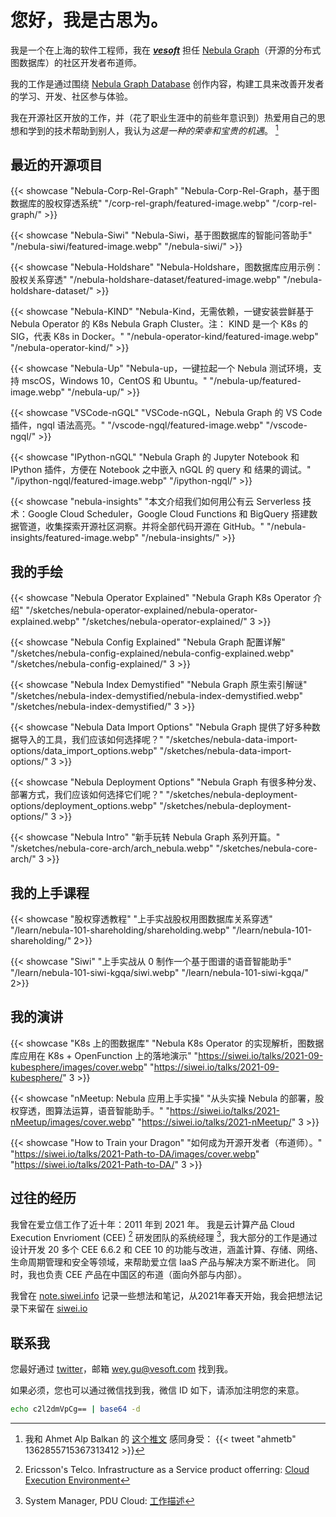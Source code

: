 # 



# 您好，我是古思为。

我是一个在上海的软件工程师，我在 ***[vesoft](https://vesoft.com)*** 担任 [Nebula Graph](https://nebula-graph.com.cn/)（开源的分布式图数据库）的社区开发者布道师。

我的工作是通过围绕 [Nebula Graph Database](https://github.com/vesoft-inc) 创作内容，构建工具来改善开发者的学习、开发、社区参与体验。

我在开源社区开放的工作，并（花了职业生涯中的前些年意识到）热爱用自己的思想和学到的技术帮助到别人，我认为*这是一种的荣幸和宝贵的机遇*。 [^1]

## 最近的开源项目

{{< showcase "Nebula-Corp-Rel-Graph" "Nebula-Corp-Rel-Graph，基于图数据库的股权穿透系统" "/corp-rel-graph/featured-image.webp" "/corp-rel-graph/" >}}

{{< showcase "Nebula-Siwi" "Nebula-Siwi，基于图数据库的智能问答助手" "/nebula-siwi/featured-image.webp" "/nebula-siwi/" >}}

{{< showcase "Nebula-Holdshare" "Nebula-Holdshare，图数据库应用示例：股权关系穿透" "/nebula-holdshare-dataset/featured-image.webp" "/nebula-holdshare-dataset/" >}}

{{< showcase "Nebula-KIND" "Nebula-Kind，无需依赖，一键安装尝鲜基于 Nebula Operator 的 K8s Nebula Graph Cluster。注： KIND 是一个 K8s 的 SIG，代表 K8s in Docker。" "/nebula-operator-kind/featured-image.webp" "/nebula-operator-kind/" >}}

{{< showcase "Nebula-Up" "Nebula-up，一键拉起一个 Nebula 测试环境，支持 mscOS，Windows 10，CentOS 和 Ubuntu。" "/nebula-up/featured-image.webp" "/nebula-up/" >}}

{{< showcase "VSCode-nGQL" "VSCode-nGQL，Nebula Graph 的 VS Code 插件，ngql 语法高亮。" "/vscode-ngql/featured-image.webp" "/vscode-ngql/" >}}

{{< showcase "IPython-nGQL" "Nebula Graph 的 Jupyter Notebook 和 IPython 插件，方便在 Notebook 之中嵌入 nGQL 的 query 和 结果的调试。" "/ipython-ngql/featured-image.webp" "/ipython-ngql/" >}}

{{< showcase "nebula-insights" "本文介绍我们如何用公有云 Serverless 技术：Google Cloud Scheduler，Google Cloud Functions 和 BigQuery 搭建数据管道，收集探索开源社区洞察。并将全部代码开源在 GitHub。" "/nebula-insights/featured-image.webp" "/nebula-insights/" >}}

## 我的手绘

{{< showcase "Nebula Operator Explained" "Nebula Graph K8s Operator 介绍" "/sketches/nebula-operator-explained/nebula-operator-explained.webp" "/sketches/nebula-operator-explained/" 3 >}}

{{< showcase "Nebula Config Explained" "Nebula Graph 配置详解" "/sketches/nebula-config-explained/nebula-config-explained.webp" "/sketches/nebula-config-explained/" 3 >}}

{{< showcase "Nebula Index Demystified" "Nebula Graph 原生索引解谜" "/sketches/nebula-index-demystified/nebula-index-demystified.webp" "/sketches/nebula-index-demystified/" 3 >}}

{{< showcase "Nebula Data Import Options" "Nebula Graph 提供了好多种数据导入的工具，我们应该如何选择呢？" "/sketches/nebula-data-import-options/data_import_options.webp" "/sketches/nebula-data-import-options/" 3 >}}

{{< showcase "Nebula Deployment Options" "Nebula Graph 有很多种分发、部署方式，我们应该如何选择它们呢？" "/sketches/nebula-deployment-options/deployment_options.webp" "/sketches/nebula-deployment-options/" 3 >}}

{{< showcase "Nebula Intro" "新手玩转 Nebula Graph 系列开篇。" "/sketches/nebula-core-arch/arch_nebula.webp" "/sketches/nebula-core-arch/" 3 >}}

## 我的上手课程

{{< showcase "股权穿透教程" "上手实战股权用图数据库关系穿透" "/learn/nebula-101-shareholding/shareholding.webp" "/learn/nebula-101-shareholding/" 2>}}

{{< showcase "Siwi" "上手实战从 0 制作一个基于图谱的语音智能助手" "/learn/nebula-101-siwi-kgqa/siwi.webp" "/learn/nebula-101-siwi-kgqa/" 2>}}

## 我的演讲

{{< showcase "K8s 上的图数据库" "Nebula K8s Operator 的实现解析，图数据库应用在 K8s + OpenFunction 上的落地演示" "https://siwei.io/talks/2021-09-kubesphere/images/cover.webp" "https://siwei.io/talks/2021-09-kubesphere/" 3 >}}

{{< showcase "nMeetup: Nebula 应用上手实操" "从头实操 Nebula 的部署，股权穿透，图算法运算，语音智能助手。" "https://siwei.io/talks/2021-nMeetup/images/cover.webp" "https://siwei.io/talks/2021-nMeetup/" 3 >}}

{{< showcase "How to Train your Dragon" "如何成为开源开发者（布道师）。" "https://siwei.io/talks/2021-Path-to-DA/images/cover.webp" "https://siwei.io/talks/2021-Path-to-DA/" 3 >}}

## 过往的经历

我曾在爱立信工作了近十年：2011 年到 2021 年。
我是云计算产品 Cloud Execution Envrioment (CEE) [^2] 研发团队的系统经理 [^3]，我大部分的工作是通过设计开发 20 多个 CEE 6.6.2 和 CEE 10 的功能与改进，涵盖计算、存储、网络、生命周期管理和安全等领域，来帮助爱立信 IaaS 产品与解决方案不断进化。
同时，我也负责 CEE 产品在中国区的布道（面向外部与内部）。

我曾在 [note.siwei.info](https://note.siwei.info/archives/) 记录一些想法和笔记，从2021年春天开始，我会把想法记录下来留在 [siwei.io](https://siwei.io)


[^1]: 我和 Ahmet Alp Balkan 的 [这个推文]( https://twitter.com/ahmetb/status/1362855715367313412) 感同身受：
{{< tweet "ahmetb" 1362855715367313412 >}}

[^2]: Ericsson's Telco. Infrastructure as a Service product offerring: [Cloud Execution Environment](https://www.ericsson.com/en/portfolio/digital-services/cloud-infrastructure/cloud-execution-environment)
[^3]: System Manager, PDU Cloud: [工作描述]( https://www.linkedin.com/jobs/view/2541281375)

## 联系我

您最好通过 [twitter](https://twitter.com/wey_gu)，邮箱 [wey.gu@vesoft.com](mailto:wey.gu@vesoft.com) 找到我。

如果必须，您也可以通过微信找到我，微信 ID 如下，请添加注明您的来意。

```bash
echo c2l2dmVpCg== | base64 -d
```

